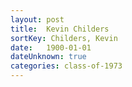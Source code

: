 ```yaml
---
layout: post
title:  Kevin Childers
sortKey: Childers, Kevin
date:   1900-01-01
dateUnknown: true
categories: class-of-1973
---
```


